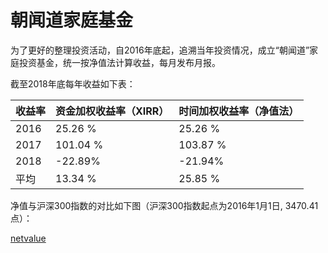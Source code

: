 # 朝闻道家庭基金

为了更好的整理投资活动，自2016年底起，追溯当年投资情况，成立“朝闻道”家庭投资基金，统一按净值法计算收益，每月发布月报。

截至2018年底每年收益如下表：

| 收益率 | 资金加权收益率（XIRR） | 时间加权收益率（净值法） |
| ------ | ---------------------- | ------------------------ |
| 2016   | 25.26 %                | 25.26 %                  |
| 2017   | 101.04 %               | 103.87 %                 |
| 2018   | -22.89%                | -21.94%                  |
| 平均   | 13.34 %                | 25.85 %                  |

净值与沪深300指数的对比如下图（沪深300指数起点为2016年1月1日, 3470.41点）：

[netvalue](netvalue.html ':include  :type=iframe')